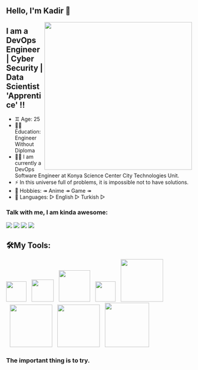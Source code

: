 ## Hello, I'm Kadir 👋


<img src=https://i.giphy.com/media/t6sWsqKTTMyNa/giphy.webp  width="400" height="400" align="right">

## I am a DevOps Engineer | Cyber Security | Data Scientist 'Apprentice' !!
- ♊️ Age: 25
- 👨‍🎓 Education: Engineer Without Diploma
- 👨‍💻 I am currently a DevOps Software Engineer at Konya Science Center City Technologies Unit.
- ⚡  In this universe full of problems, it is impossible not to have solutions.
- 🎯 Hobbies: ↠ Anime ↠ Game ↠
- 💬 Languages: ▻ English ▻ Turkish ▻
### Talk with me, I am kinda awesome:
<p float="left">
<a href="mailto:kadirbelkuyu@gmail.com"><img src="https://img.shields.io/badge/Gmail-D14836?style=for-the-badge&logo=gmail&logoColor=white" /></a>
<a href="https://www.linkedin.com/in/kadirbelkuyu/"><img src="https://img.shields.io/badge/LinkedIn-0077B5?style=for-the-badge&logo=linkedin&logoColor=white" /></a>
<a href="https://www.kaggle.com/kadirbelkuyu"><img src="https://img.shields.io/badge/Kaggle-20BEFF?style=for-the-badge&logo=Kaggle&logoColor=gray" /></a>
<a href="https://kadirbelkuyu.medium.com/"><img src="https://img.shields.io/badge/Medium-12100E?style=for-the-badge&logo=medium&logoColor=white" /></a>
</p>

## 🛠My Tools:
<p float="left">
<img src="https://img.icons8.com/color/144/000000/python--v2.png" width="55" hight="75">
<img src="https://upload.wikimedia.org/wikipedia/commons/0/05/Devops-toolchain.svg" width="60" hight="75" style="margin-left: 10">
<img src="https://i0.wp.com/www.landinfotech.com/wp-content/uploads/2020/08/django-logo-negative.png" width="85" hight="55" style="padding-left: 10">
<img src="https://img.icons8.com/nolan/128/sql.png" width="55" hight="65"   style="margin-left: 10"/>
<img src="https://logos-world.net/wp-content/uploads/2021/08/Amazon-Web-Services-AWS-Logo.png" width="115" hight="75" style="margin-left: 10">
<img src="https://upload.wikimedia.org/wikipedia/commons/3/31/NumPy_logo_2020.svg" width="115" hight="125" style="margin-left: 10">
<img src="https://upload.wikimedia.org/wikipedia/commons/e/ed/Pandas_logo.svg" width="115" hight="75" style="margin-left: 10">
<img src="https://upload.wikimedia.org/wikipedia/commons/a/a8/Microsoft_Azure_Logo.svg" width="120" hight="75" style="margin-left: 10">


</p>

### The important thing is to try.
